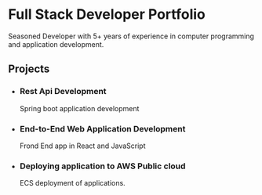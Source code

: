 # Full Stack Developer Portfolio
Seasoned Developer with 5+ years of experience in computer programming and application development. 

## Projects

* ### Rest Api Development
  Spring boot application development
* ### End-to-End Web Application Development
  Frond End app in React and JavaScript
* ### Deploying application to AWS Public cloud
  ECS deployment of applications.

